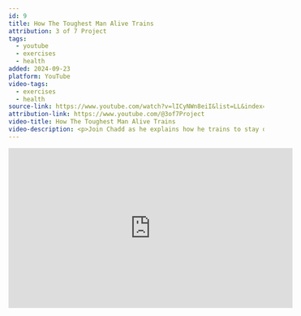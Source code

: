 ```yaml
---
id: 9
title: How The Toughest Man Alive Trains
attribution: 3 of 7 Project
tags:
  - youtube
  - exercises
  - health
added: 2024-09-23
platform: YouTube
video-tags:
  - exercises
  - health
source-link: https://www.youtube.com/watch?v=lICyNWn8eiI&list=LL&index=47
attribution-link: https://www.youtube.com/@3of7Project
video-title: How The Toughest Man Alive Trains
video-description: <p>Join Chadd as he explains how he trains to stay dangerous. </p><p>1st Phorm Protein <a href="https://www.youtube.com/redirect?event=video_description&amp;redir_token=QUFFLUhqbXBhQnE3Mnh4R0Q0a0d2OEJ2YjVNbjVVYUNjd3xBQ3Jtc0ttUGtTZlF4bExBdHVSczBMOUF4UWlFX0JpYlZlSW5TeFdVRXFqSGdEZjdvdHdSQk1sZlF2Tl90RmExbmlwbVR0WkNqaGZmWnl3ZlY5M1g1ZnFrR1Y1NzFNa1NVNzZ5b3h3X1g5QWRCbmpzMWltZXB0aw&amp;q=https%3A%2F%2F1stphorm.com%2Fproducts%2Fpost-workout%2F%3Fa_aid%3D3of7&amp;v=lICyNWn8eiI">https://1stphorm.com/products/post-wo...</a>1sr Phorm Creatine <a href="https://www.youtube.com/redirect?event=video_description&amp;redir_token=QUFFLUhqbVVqZlRLanNIVmxiT1R3dGNMVkdXS3VNc0x0Z3xBQ3Jtc0tuaFlZV0F2eTlpXy1sbXB4Qy1rbmFta2dnV000VWxoazhmeV9qbkdtOTc5UGFGVHBTLWRQdDZkeVZmbkRibDZPYTlZUEpSYVBaYmVIWklsamVhRVdNckc3ejJnMldweEdoQXRnZGE3T2pkQTVPd09PZw&amp;q=https%3A%2F%2F1stphorm.com%2Fproducts%2Fmicronized-creatine-monohydrate%2F%3Fa_aid%3D3of7&amp;v=lICyNWn8eiI">https://1stphorm.com/products/microni...</a> Three of Seven Project apparel </p><p><a href="https://www.youtube.com/redirect?event=video_description&amp;redir_token=QUFFLUhqbmgyRGhoSDZZS21lbUdKODJ0VlFfbEF1NW5UQXxBQ3Jtc0trcHhmcDZJQThnNGVxWG1wZnkxWWFHNF9sQ1pqRVZBTF81V3FVY2ZRaGdnQmRrNG1WcFVHU0FKZzBETW9NSUdMRG5WN0xXREdCdllQQ1ZEZ1pEa3RCUi1RaW9EY2U1emQ5SXhXejk5SDJnSzJIZkd0UQ&amp;q=https%3A%2F%2F3of7project.com%2Fstore%2F&amp;v=lICyNWn8eiI">https://3of7project.com/store/</a> </p><p><a href="https://www.youtube.com/hashtag/fitness">#fitness</a> <a href="https://www.youtube.com/hashtag/motivation">#motivation</a> <a href="https://www.youtube.com/hashtag/mindset">#mindset</a></p>
---
```


<iframe width="560" height="315" src="https://www.youtube-nocookie.com/embed/lICyNWn8eiI?si=BieP-JqrSJm4COcv" title="YouTube video player" frameborder="0" allow="accelerometer; autoplay; clipboard-write; encrypted-media; gyroscope; picture-in-picture; web-share" referrerpolicy="strict-origin-when-cross-origin" allowfullscreen></iframe>
